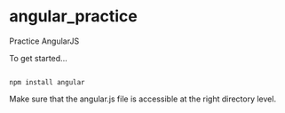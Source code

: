 # angular_practice
Practice AngularJS

To get started...

<code>
npm install angular
</code>

Make sure that the angular.js file is accessible at the right directory level.
